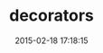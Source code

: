 ---
layout: post
title:  "decorators"
repo:   "parndt/decorators"
date:   2015-02-18 17:18:15
gemurl: https://github.com/parndt/decorators
---